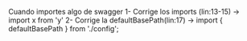 Cuando importes algo de swagger
1- Corrige los imports (lin:13-15) -> import x from 'y'
2- Corrige la defaultBasePath(lin:17) -> import { defaultBasePath } from './config';